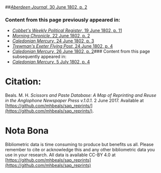 ##[*Aberdeen Journal*, 30 June 1802, p. 2](https://mhbeals.github.io/sap_html/Aberdeen-Journal/Aberdeen-Journal-30-June-1802-p-2)

### Content from this page previously appeared in:
+ [*Cobbet's Weekly Political Register*, 19 June 1802, p. 11](https://mhbeals.github.io/sap_html/Cobbet's-Weekly-Political-Register/Cobbet's-Weekly-Political-Register-19-June-1802-p-11)
+ [*Morning Chronicle*, 22 June 1802, p. 2](https://mhbeals.github.io/sap_html/Morning-Chronicle/Morning-Chronicle-22-June-1802-p-2)
+ [*Caledonian Mercury*, 24 June 1802, p. 3](https://mhbeals.github.io/sap_html/Caledonian-Mercury/Caledonian-Mercury-24-June-1802-p-3)
+ [*Trewman's Exeter Flying Post*, 24 June 1802, p. 4](https://mhbeals.github.io/sap_html/Trewman's-Exeter-Flying-Post/Trewman's-Exeter-Flying-Post-24-June-1802-p-4)
+ [*Caledonian Mercury*, 26 June 1802, p. 2](https://mhbeals.github.io/sap_html/Caledonian-Mercury/Caledonian-Mercury-26-June-1802-p-2)### Content from this page subsequently appeared in:
+ [*Caledonian Mercury*, 5 July 1802, p. 4](https://mhbeals.github.io/sap_html/Caledonian-Mercury/Caledonian-Mercury-5-July-1802-p-4)
                    
# Citation: 

Beals. M. H. *Scissors and Paste Database: A Map of Reprinting and Reuse in the Anglophone Newspaper Press v.1.0.1.* 2 June 2017. Available at [https://github.com/mhbeals/sap_reprints/](https://github.com/mhbeals/sap_reprints/). 
                    
# Nota Bona

Bibliometric data is time consuming to produce but benefits us all. Please remember to cite or acknowledge this and any other bibliometric data you use in your research. All data is available CC-BY 4.0 at [https://github.com/mhbeals/sap_reprints](https://github.com/mhbeals/sap_reprints)